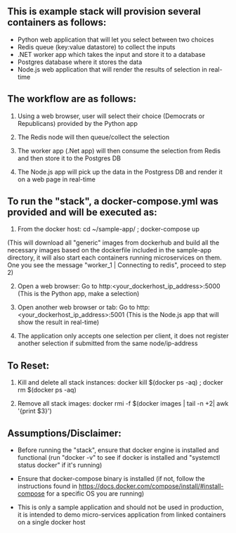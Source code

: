 This is example stack will provision several containers as follows:
-------------------------------------------------------------------
- Python web application that will let you select between two choices
- Redis queue  (key:value datastore) to collect the inputs
- .NET worker app which takes the input and store it to a database
- Postgres database where it stores the data
- Node.js web application that will render the results of selection in real-time


The workflow are as follows:
----------------------------
1. Using a web browser, user will select their choice (Democrats or Republicans) provided by the Python app

2. The Redis node will then queue/collect the selection

3. The worker app (.Net app) will then consume the selection from Redis and then store it to the Postgres DB

4. The Node.js app will pick up the data in the Postgress DB and render it on a web page in real-time


To run the "stack", a docker-compose.yml was provided and will be executed as:
------------------------------------------------------------------------------
1. From the docker host: cd ~/sample-app/ ; docker-compose up 

(This will download all "generic" images from dockerhub and build all the necessary images based on the dockerfile included in the sample-app directory, it will also start each containers running microservices on them. One you see the message "worker_1  | Connecting to redis", proceed to step 2)

2. Open a web browser: Go to http:<your_dockerhost_ip_address>:5000 (This is the Python app, make a selection)

3. Open another web browser or tab: Go to http:<your_dockerhost_ip_address>:5001 (This is the Node.js app that will show the result in real-time)

4. The application only accepts one selection per client, it does not register another selection if submitted from the same node/ip-address


To Reset:
---------
1. Kill and delete all stack instances: docker kill $(docker ps -aq) ; docker rm $(docker ps -aq)

2. Remove all stack images: docker rmi -f $(docker images | tail -n +2| awk '{print $3}')


Assumptions/Disclaimer:
-----------------------
- Before running the "stack", ensure that docker engine is installed and functional (run "docker -v" to see if docker is installed and "systemctl status docker" if it's running)

- Ensure that docker-compose binary is installed (if not, follow the instructions found in https://docs.docker.com/compose/install/#install-compose for a specific OS you are running)

- This is only a sample application and should not be used in production, it is intended to demo micro-services application from linked containers on a single docker host
  










